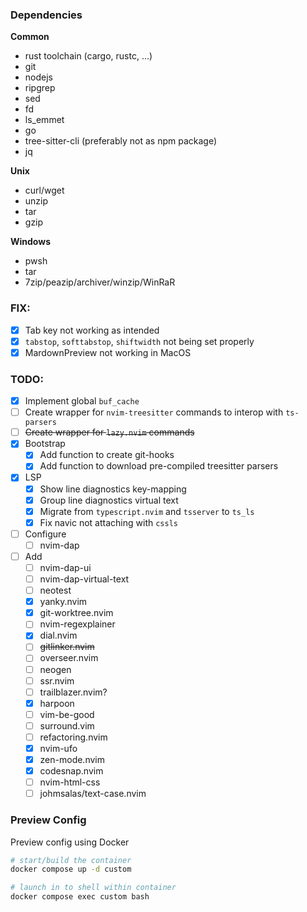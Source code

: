 ### Dependencies

**Common**

-  rust toolchain (cargo, rustc, ...)
-  git
-  nodejs
-  ripgrep
-  sed
-  fd
-  ls_emmet
-  go
-  tree-sitter-cli (preferably not as npm package)
-  jq

**Unix**

-  curl/wget
-  unzip
-  tar
-  gzip

**Windows**

-  pwsh
-  tar
-  7zip/peazip/archiver/winzip/WinRaR

### FIX:

-  [x] Tab key not working as intended
-  [x] `tabstop`, `softtabstop`, `shiftwidth` not being set properly
-  [x] MardownPreview not working in MacOS

### TODO:

-  [x] Implement global `buf_cache`
-  [ ] Create wrapper for `nvim-treesitter` commands to interop with `ts-parsers`
-  [ ] ~~Create wrapper for `lazy.nvim` commands~~
-  [x] Bootstrap
   -  [x] Add function to create git-hooks
   -  [x] Add function to download pre-compiled treesitter parsers
-  [x] LSP
   -  [x] Show line diagnostics key-mapping
   -  [x] Group line diagnostics virtual text
   -  [x] Migrate from `typescript.nvim` and `tsserver` to `ts_ls` 
   -  [x] Fix navic not attaching with `cssls`
-  [ ] Configure
   -  [ ] nvim-dap
-  [ ] Add
   -  [ ] nvim-dap-ui
   -  [ ] nvim-dap-virtual-text
   -  [ ] neotest
   -  [x] yanky.nvim
   -  [x] git-worktree.nvim
   -  [ ] nvim-regexplainer
   -  [x] dial.nvim
   -  [ ] ~~gitlinker.nvim~~
   -  [ ] overseer.nvim
   -  [ ] neogen
   -  [ ] ssr.nvim
   -  [ ] trailblazer.nvim?
   -  [x] harpoon
   -  [ ] vim-be-good
   -  [ ] surround.vim
   -  [ ] refactoring.nvim
   -  [x] nvim-ufo
   -  [x] zen-mode.nvim
   -  [x] codesnap.nvim
   -  [ ] nvim-html-css
   -  [ ] johmsalas/text-case.nvim

### Preview Config

Preview config using Docker

```sh
# start/build the container
docker compose up -d custom

# launch in to shell within container
docker compose exec custom bash
```
